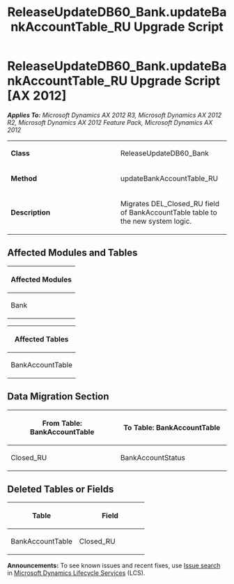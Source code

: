 ﻿---
title: ReleaseUpdateDB60_Bank.updateBankAccountTable_RU Upgrade Script
TOCTitle: ReleaseUpdateDB60_Bank.updateBankAccountTable_RU Upgrade Script
ms:assetid: 67514f14-54d1-e53a-e929-5706922c5d45
ms:mtpsurl: https://msdn.microsoft.com/en-us/library/JJ719243(v=AX.60)
ms:contentKeyID: 49708781
ms.date: 05/18/2015
mtps_version: v=AX.60
---

# ReleaseUpdateDB60\_Bank.updateBankAccountTable\_RU Upgrade Script [AX 2012]


_**Applies To:** Microsoft Dynamics AX 2012 R3, Microsoft Dynamics AX 2012 R2, Microsoft Dynamics AX 2012 Feature Pack, Microsoft Dynamics AX 2012_

<table>
<colgroup>
<col style="width: 50%" />
<col style="width: 50%" />
</colgroup>
<tbody>
<tr class="odd">
<td><p><strong>Class</strong></p></td>
<td><p>ReleaseUpdateDB60_Bank</p></td>
</tr>
<tr class="even">
<td><p><strong>Method</strong></p></td>
<td><p>updateBankAccountTable_RU</p></td>
</tr>
<tr class="odd">
<td><p><strong>Description</strong></p></td>
<td><p>Migrates DEL_Closed_RU field of BankAccountTable table to the new system logic.</p></td>
</tr>
</tbody>
</table>


## Affected Modules and Tables

<table>
<colgroup>
<col style="width: 100%" />
</colgroup>
<thead>
<tr class="header">
<th><p>Affected Modules</p></th>
</tr>
</thead>
<tbody>
<tr class="odd">
<td><p>Bank</p></td>
</tr>
</tbody>
</table>


<table>
<colgroup>
<col style="width: 100%" />
</colgroup>
<thead>
<tr class="header">
<th><p>Affected Tables</p></th>
</tr>
</thead>
<tbody>
<tr class="odd">
<td><p>BankAccountTable</p></td>
</tr>
</tbody>
</table>


## Data Migration Section

<table>
<colgroup>
<col style="width: 50%" />
<col style="width: 50%" />
</colgroup>
<thead>
<tr class="header">
<th><p>From Table: BankAccountTable</p></th>
<th><p>To Table: BankAccountTable</p></th>
</tr>
</thead>
<tbody>
<tr class="odd">
<td><p>Closed_RU</p></td>
<td><p>BankAccountStatus</p></td>
</tr>
</tbody>
</table>


## Deleted Tables or Fields

<table>
<colgroup>
<col style="width: 50%" />
<col style="width: 50%" />
</colgroup>
<thead>
<tr class="header">
<th><p>Table</p></th>
<th><p>Field</p></th>
</tr>
</thead>
<tbody>
<tr class="odd">
<td><p>BankAccountTable</p></td>
<td><p>Closed_RU</p></td>
</tr>
</tbody>
</table>

  
**Announcements:** To see known issues and recent fixes, use [Issue search](http://go.microsoft.com/fwlink/?linkid=389258) in [Microsoft Dynamics Lifecycle Services](http://go.microsoft.com/fwlink/?linkid=306505) (LCS).

